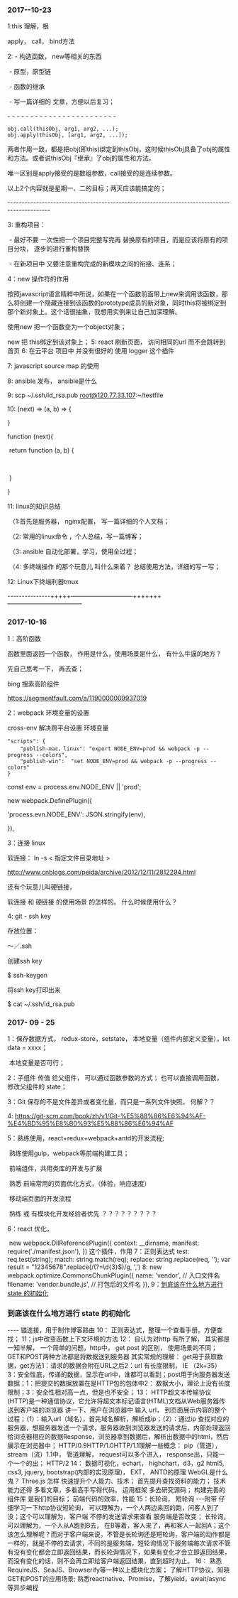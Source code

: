 ### 2017--10-23

1:this 理解，根

   apply， call， bind方法

2: - 构造函数， new等相关的东西

​    - 原型，原型链

​    - 函数的继承

​    - 写一篇详细的 文章，方便以后复习；

\- - - - - - - - -  - - - - -  - - - - - - -  -  - -

```
obj.call(thisObj, arg1, arg2, ...);
obj.apply(thisObj, [arg1, arg2, ...]);

```

两者作用一致，都是把obj(即this)绑定到thisObj，这时候thisObj具备了obj的属性和方法。或者说thisObj『继承』了obj的属性和方法。

唯一区别是apply接受的是数组参数，call接受的是连续参数。

以上2个内容就是星期一、二的目标；两天应该能搞定的；

\---------------------------------------------------------------------------------------------

3: 重构项目：

​    - 最好不要 一次性把一个项目完整写完再 替换原有的项目，而是应该将原有的项目分块， 逐步的进行重构替换

​    - 在新项目中 又要注意重构完成的新模块之间的衔接、连系；

4：new 操作符的作用

按照javascript语言精粹中所说，如果在一个函数前面带上new来调用该函数，那么将创建一个隐藏连接到该函数的prototype成员的新对象，同时this将被绑定到那个新对象上。这个话很抽象，我想用实例来让自己加深理解。

使用new 把一个函数变为一个object对象；

new 把 this绑定到该对象上；
5: react 刷新页面， 访问相同的url 而不会跳转到首页
6: 在云平台 项目中 并没有很好的 使用 logger 这个插件

7: javascript source map 的使用

8: ansible 发布， ansible是什么

9: scp ~/.ssh/id_rsa.pub root@120.77.33.107:~/testfile

10: (next) => (a, b) => {

}

function (next){

​    return function (a, b) {

​        

​    }

}

11:  linux的知识总结

​    （1:首先是服务器， nginx配置， 写一篇详细的个人文档；

​    （2: 常用的linux命令 ，个人总结，写一篇博客；

​    （3: ansible 自动化部署，学习，使用全过程；

​    （4: 多终端操作 的那个玩意儿 叫什么来着？ 总结使用方法，详细的写一写；

12: Linux下终端利器tmux

---------------+++++——————————+++++++————————————

### 2017-10-16

1：高阶函数

函数里面返回一个函数，  作用是什么，使用场景是什么， 有什么牛逼的地方？

先自己思考一下， 再去查；

bing 搜索高阶组件

https://segmentfault.com/a/1190000009937019

2：webpack 环境变量的设置

cross-env 解决跨平台设置 环境变量

```
"scripts": {
    "publish-mac，linux": "export NODE_ENV=prod && webpack -p --progress --colors",
    "publish-win":  "set NODE_ENV=prod && webpack -p --progress --colors"
}
```

const env = process.env.NODE_ENV || 'prod';

new webpack.DefinePlugin({

  'process.evn.NODE_ENV': JSON.stringify(env),

}),

3：连接 linux

软连接： ln -s < 指定文件目录地址 >

http://www.cnblogs.com/peida/archive/2012/12/11/2812294.html

还有个玩意儿叫硬链接，  

软连接 和 硬链接  的使用场景 的怎样的。 什么时候使用什么？

4: git - ssh key

存放位置：

～／.ssh

创建ssh key

$ ssh-keygen

将ssh key打印出来

$ cat ~/.ssh/id_rsa.pub



### 2017- 09 - 25

1：保存数据方式， redux-store，setstate，  本地变量（组件内部定义变量），let data = xxxx；

​     本地变量是否可行；

2：子组件 传值 给父组件， 可以通过函数参数的方式；  也可以直接调用函数， 修改父组件的 state；

3：Git 保存的不是文件差异或者变化量，而只是一系列文件快照。   何解？？

4: https://git-scm.com/book/zh/v1/Git-%E5%88%86%E6%94%AF-%E4%BD%95%E8%B0%93%E5%88%86%E6%94%AF

5：熟练使用，react+redux+webpack+antd的开发流程;

​     熟练使用gulp，webpack等前端构建工具；

​     前端组件，共用类库的开发与扩展

​     熟悉 前端常用的页面优化方式，（体验，响应速度）

​     移动端页面的开发流程

​     熟练 或 有模块化开发经验者优先 ？？？？？？？？？

6：react 优化， 

​    new webpack.DllReferencePlugin({      context: __dirname,      manifest: require('./manifest.json'),    })     这个插件，作用
7：正则表达式     test:   req.test(string);     match:  string.match(req);     replace:   string.replace(req, '');     var result = "12345678".replace(/(?=\d{3}$)/g, ',')
8: new webpack.optimize.CommonsChunkPlugin({      name: 'vendor', // 入口文件名      filename: 'vendor.bundle.js', // 打包后的文件名    }),
9：<a href="#11">到底该在什么地方进行 state 的初始化</a>
<h3 id="到底该在什么地方进行-state-的初始化"><a name="11"></a>到底该在什么地方进行 state 的初始化</h3>
---- 锚连接，用于制作博客路由
10： 正则表达式，整理一个查看手册。方便查找；
11：js中改变函数上下文环境的方法
12： 自认为对http 有所了解， 其实都是一知半解，      一个简单的问题，http中， get post  的区别， 使用场景的不同；
GET和POST两种方法都是将数据送到服务器
​     其实常规的理解： get用于获取数据，get方法1：请求的数据会附在URL之后2：url 有长度限制， IE （2k+35）3：安全性底，传递的数据，显示在url中，谁都可以看到；post用于向服务器发送数据；1：把提交的数据放置在是HTTP包的包体中2： 数据大小，理论上没有长度限制；3：安全性相对高一点，但是也不安全；
13： HTTP超文本传输协议(HTTP)是一种通信协议，它允许将超文本标记语言(HTML)文档从Web服务器传送到客户端的浏览器
讲一下、用户在浏览器中 输入 url， 到页面展示内容的整个过程；（1）：输入url（域名），首先域名解析，解析成ip；（2）：通过ip 查找对应的服务器，想服务器发送一个请求，服务器收到浏览器发送的请求后，内部处理返回给浏览器相应的数据Response，浏览器拿到数据后，解析出数据中的html，然后展示在浏览器中；
HTTP/0.9HTTP/1.0HTTP/1.1理解一些概念：  pip（管道），stream（流）1.1中， 管道理解，  request可以多个进入，  response出，只能一个一个的出；
HTTP/2
14： 数据可视化，echart， highchart，d3，g2
html5, css3,  jquery, bootstrap(内部的实现原理)， EXT，  ANTD的原理
WebGL是什么鬼？      Three.js
怎样 快速提升个人能力、技术；  首先提升查找资料的能力；  技术能力还得 多看文章，多看高手写得代码。   运用框架 多去研究源码；
构建完善的组件库 是我们的目标；  前端代码的效率，性能
15：长轮询， 短轮询  ---附带 仔细学习一下http协议短轮询， 可以理解为，一个人两边来回的跑，问客人到了没；这个可以理解为，客户端 不停的发送请求来查看 服务端是否改变；
长轮询， 可以理解为，一个人从A跑到B去， 在B等着，客人来了，再和客人一起回A；这个该怎么理解呢？而对于客户端来说，不管是长轮询还是短轮询，客户端的动作都是一样的，就是不停的去请求，不同的是服务端，短轮询情况下服务端每次请求不管有没有变化都会立即返回结果，而长轮询情况下，如果有变化才会立即返回结果，而没有变化的话，则不会再立即给客户端返回结果，直到超时为止。
16： 熟悉RequireJS、SeaJS、Browserify等一种以上模块化方案；        了解HTTP协议，知晓GET和POST的应用场景;
熟悉reactnative、Promise，了解yield，await/async等异步编程 